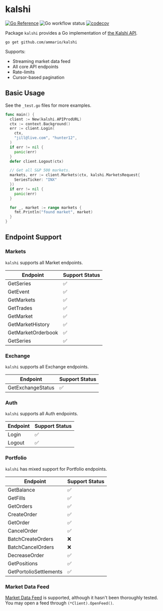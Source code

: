 # kalshi
[![Go Reference](https://pkg.go.dev/badge/github.com/ammario/kalshi.svg)](https://pkg.go.dev/github.com/ammario/kalshi)
![Go workflow status](https://github.com/ammario/kalshi/actions/workflows/go.yaml/badge.svg)
[![codecov](https://codecov.io/gh/ammario/kalshi/branch/main/graph/badge.svg?token=1SBIWOG23L)](https://codecov.io/gh/ammario/kalshi)


Package `kalshi` provides a Go implementation of [the Kalshi API](https://trading-api.readme.io/reference/getting-started).

```
go get github.com/ammario/kalshi
```

Supports:
* Streaming market data feed
* All core API endpoints
* Rate-limits
* Cursor-based pagination

## Basic Usage
See the `_test.go` files for more examples.

```go
func main() {
  client := New(kalshi.APIProdURL)
  ctx := context.Background()
  err := client.Login(
    ctx,
    "jill@live.com", "hunter12",
  )
  if err != nil {
    panic(err)
  }
  defer client.Logout(ctx)

  // Get all S&P 500 markets.
  markets, err := client.Markets(ctx, kalshi.MarketsRequest{
    SeriesTicker: "INX"
  })
  if err != nil {
    panic(err)
  }

  for _, market := range markets {
    fmt.Println("found market", market)
  }
}
```

## Endpoint Support

### Markets

`kalshi` supports all Market endpoints.

| Endpoint           | Support Status |
| ------------------ | -------------- |
| GetSeries          | ✅              |
| GetEvent           | ✅              |
| GetMarkets         | ✅              |
| GetTrades          | ✅              |
| GetMarket          | ✅              |
| GetMarketHistory   | ✅              |
| GetMarketOrderbook | ✅              |
| GetSeries          | ✅              |

### Exchange
`kalshi` supports all Exchange endpoints.

| Endpoint          | Support Status |
| ----------------- | -------------- |
| GetExchangeStatus | ✅              |

### Auth

`kalshi` supports all Auth endpoints.

| Endpoint | Support Status |
| -------- | -------------- |
| Login    | ✅              |
| Logout   | ✅              |

### Portfolio

`kalshi` has mixed support for Portfolio endpoints.

| Endpoint               | Support Status |
| ---------------------- | -------------- |
| GetBalance             | ✅              |
| GetFills               | ✅              |
| GetOrders              | ✅              |
| CreateOrder            | ✅              |
| GetOrder               | ✅              |
| CancelOrder            | ✅              |
| BatchCreateOrders      | ❌              |
| BatchCancelOrders      | ❌              |
| DecreaseOrder          | ✅              |
| GetPositions           | ✅              |
| GetPortolioSettlements | ✅              |

### Market Data Feed 

[Market Data Feed](https://trading-api.readme.io/reference/introduction) is supported, although it hasn't been thoroughly tested. You may open a feed through `(*Client).OpenFeed()`.